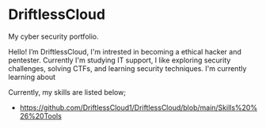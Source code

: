 # DriftlessCloud
My cyber security portfolio.

Hello! I’m DriftlessCloud, I'm intrested in becoming a ethical hacker and pentester. Currently I'm studying IT support, I like exploring security challenges, solving CTFs, and learning security techniques. I'm currently learning about 

Currently, my skills are listed below;
- https://github.com/DriftlessCloud1/DriftlessCloud/blob/main/Skills%20%26%20Tools
